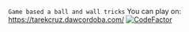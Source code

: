 ``` Game based a ball and wall tricks ```
You can play on: https://tarekcruz.dawcordoba.com/
[![CodeFactor](https://www.codefactor.io/repository/github/stct97/js-game/badge)](https://www.codefactor.io/repository/github/stct97/js-game)


